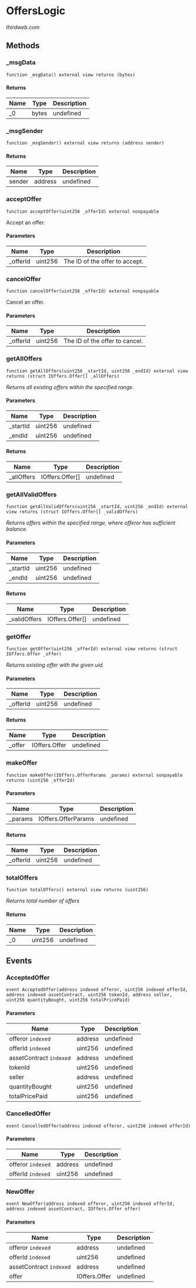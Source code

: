 # OffersLogic

*thirdweb.com*







## Methods

### _msgData

```solidity
function _msgData() external view returns (bytes)
```






#### Returns

| Name | Type | Description |
|---|---|---|
| _0 | bytes | undefined |

### _msgSender

```solidity
function _msgSender() external view returns (address sender)
```






#### Returns

| Name | Type | Description |
|---|---|---|
| sender | address | undefined |

### acceptOffer

```solidity
function acceptOffer(uint256 _offerId) external nonpayable
```

Accept an offer.



#### Parameters

| Name | Type | Description |
|---|---|---|
| _offerId | uint256 | The ID of the offer to accept. |

### cancelOffer

```solidity
function cancelOffer(uint256 _offerId) external nonpayable
```

Cancel an offer.



#### Parameters

| Name | Type | Description |
|---|---|---|
| _offerId | uint256 | The ID of the offer to cancel. |

### getAllOffers

```solidity
function getAllOffers(uint256 _startId, uint256 _endId) external view returns (struct IOffers.Offer[] _allOffers)
```



*Returns all existing offers within the specified range.*

#### Parameters

| Name | Type | Description |
|---|---|---|
| _startId | uint256 | undefined |
| _endId | uint256 | undefined |

#### Returns

| Name | Type | Description |
|---|---|---|
| _allOffers | IOffers.Offer[] | undefined |

### getAllValidOffers

```solidity
function getAllValidOffers(uint256 _startId, uint256 _endId) external view returns (struct IOffers.Offer[] _validOffers)
```



*Returns offers within the specified range, where offeror has sufficient balance.*

#### Parameters

| Name | Type | Description |
|---|---|---|
| _startId | uint256 | undefined |
| _endId | uint256 | undefined |

#### Returns

| Name | Type | Description |
|---|---|---|
| _validOffers | IOffers.Offer[] | undefined |

### getOffer

```solidity
function getOffer(uint256 _offerId) external view returns (struct IOffers.Offer _offer)
```



*Returns existing offer with the given uid.*

#### Parameters

| Name | Type | Description |
|---|---|---|
| _offerId | uint256 | undefined |

#### Returns

| Name | Type | Description |
|---|---|---|
| _offer | IOffers.Offer | undefined |

### makeOffer

```solidity
function makeOffer(IOffers.OfferParams _params) external nonpayable returns (uint256 _offerId)
```





#### Parameters

| Name | Type | Description |
|---|---|---|
| _params | IOffers.OfferParams | undefined |

#### Returns

| Name | Type | Description |
|---|---|---|
| _offerId | uint256 | undefined |

### totalOffers

```solidity
function totalOffers() external view returns (uint256)
```



*Returns total number of offers*


#### Returns

| Name | Type | Description |
|---|---|---|
| _0 | uint256 | undefined |



## Events

### AcceptedOffer

```solidity
event AcceptedOffer(address indexed offeror, uint256 indexed offerId, address indexed assetContract, uint256 tokenId, address seller, uint256 quantityBought, uint256 totalPricePaid)
```





#### Parameters

| Name | Type | Description |
|---|---|---|
| offeror `indexed` | address | undefined |
| offerId `indexed` | uint256 | undefined |
| assetContract `indexed` | address | undefined |
| tokenId  | uint256 | undefined |
| seller  | address | undefined |
| quantityBought  | uint256 | undefined |
| totalPricePaid  | uint256 | undefined |

### CancelledOffer

```solidity
event CancelledOffer(address indexed offeror, uint256 indexed offerId)
```





#### Parameters

| Name | Type | Description |
|---|---|---|
| offeror `indexed` | address | undefined |
| offerId `indexed` | uint256 | undefined |

### NewOffer

```solidity
event NewOffer(address indexed offeror, uint256 indexed offerId, address indexed assetContract, IOffers.Offer offer)
```





#### Parameters

| Name | Type | Description |
|---|---|---|
| offeror `indexed` | address | undefined |
| offerId `indexed` | uint256 | undefined |
| assetContract `indexed` | address | undefined |
| offer  | IOffers.Offer | undefined |



